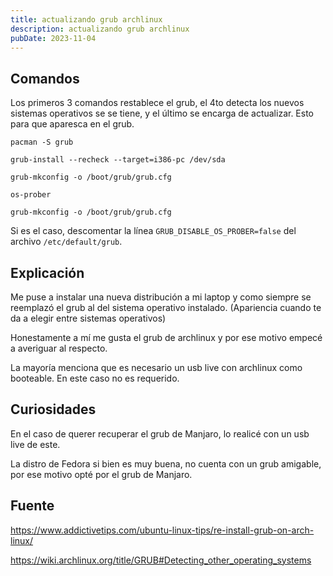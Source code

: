 ```yaml
---
title: actualizando grub archlinux
description: actualizando grub archlinux
pubDate: 2023-11-04
---
```


## Comandos

Los primeros 3 comandos restablece el grub, el 4to detecta los nuevos
sistemas operativos se se tiene, y el último se encarga de actualizar. 
Esto para que aparesca en el grub.

    pacman -S grub

    grub-install --recheck --target=i386-pc /dev/sda

    grub-mkconfig -o /boot/grub/grub.cfg

    os-prober

    grub-mkconfig -o /boot/grub/grub.cfg

Si es el caso, descomentar la línea `GRUB_DISABLE_OS_PROBER=false`
del archivo `/etc/default/grub`.

## Explicación

Me puse a instalar una nueva distribución a mi laptop y como siempre
se reemplazó el grub al del sistema operativo instalado. (Apariencia
cuando te da a elegir entre sistemas operativos)

Honestamente a mí me gusta el grub de archlinux y por ese motivo
empecé a averiguar al respecto.

La mayoría menciona que es necesario un usb live con archlinux como
booteable. En este caso no es requerido.

## Curiosidades

En el caso de querer recuperar el grub de Manjaro, lo realicé con un usb live de este.

La distro de Fedora si bien es muy buena, no cuenta con un grub amigable,
por ese motivo opté por el grub de Manjaro.

## Fuente

https://www.addictivetips.com/ubuntu-linux-tips/re-install-grub-on-arch-linux/

https://wiki.archlinux.org/title/GRUB#Detecting_other_operating_systems